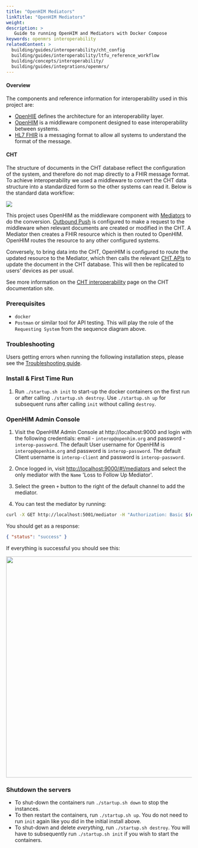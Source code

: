 ```yaml
---
title: "OpenHIM Mediators"
linkTitle: "OpenHIM Mediators"
weight:
description: >
   Guide to running OpenHIM and Mediators with Docker Compose
keywords: openmrs interoperability
relatedContent: >
  building/guides/interoperability/cht_config
  building/guides/interoperability/ltfu_reference_workflow
  building/concepts/interoperability/
  building/guides/integrations/openmrs/
---
```


#### Overview

The components and reference information for interoperability used in this project are:

- [OpenHIE](https://ohie.org/) defines the architecture for an interoperability layer.
- [OpenHIM](http://openhim.org/) is a middleware component designed to ease interoperability between systems.
- [HL7 FHIR](https://www.hl7.org/fhir/index.html) is a messaging format to allow all systems to understand the format of the message.

#### CHT

The structure of documents in the CHT database reflect the configuration of the system, and therefore do not map directly to a FHIR message format. To achieve interoperability we used a middleware to convert the CHT data structure into a standardized form so the other systems can read it. Below is the standard data workflow:

![](flow.png)

This project uses OpenHIM as the middleware component with [Mediators](http://openhim.org/docs/configuration/mediators/) to do the conversion. [Outbound Push](https://docs.communityhealthtoolkit.org/apps/reference/app-settings/outbound/) is configured to make a request to the middleware when relevant documents are created or modified in the CHT. A Mediator then creates a FHIR resource which is then routed to OpenHIM. OpenHIM routes the resource to any other configured systems.

Conversely, to bring data into the CHT, OpenHIM is configured to route the updated resource to the Mediator, which then calls the relevant [CHT APIs](https://docs.communityhealthtoolkit.org/apps/reference/api/) to update the document in the CHT database. This will then be replicated to users’ devices as per usual.

See more information on the [CHT interoperability](https://docs.communityhealthtoolkit.org/apps/concepts/interoperability/) page on the CHT documentation site.

### Prerequisites

- `docker`
- `Postman` or similar tool for API testing. This will play the role of the `Requesting System` from the sequence diagram above.

### Troubleshooting

Users getting errors when running the following installation steps, please see the [Troubleshooting guide](/TROUBLESHOOTING.md).

### Install & First Time Run

1. Run `./startup.sh init` to start-up the docker containers on the first run or after calling `./startup.sh destroy`. Use `./startup.sh up` for subsequent runs after calling `init` without calling `destroy`.

### OpenHIM Admin Console

1. Visit the OpenHIM Admin Console at http://localhost:9000 and login with the following credentials: email - `interop@openhim.org` and password - `interop-password`. The default User username for OpenHIM is `interop@openhim.org` and password is `interop-password`. The default Client username is `interop-client` and password is `interop-password`.

1. Once logged in, visit [http://localhost:9000/#!/mediators](http://localhost:9000/#!/mediators) and select the only mediator with the `Name` 'Loss to Follow Up Mediator'.

1. Select the green `+` button to the right of the default channel to add the mediator.

1. You can test the mediator by running:

```bash
curl -X GET http://localhost:5001/mediator -H "Authorization: Basic $(echo -n interop-client:interop-password | base64)"
```

You should get as a response:

```json
{ "status": "success" }
```

If everything is successful you should see this:

<img src="good-client-screen.png" width="600">

### Shutdown the servers

- To shut-down the containers run `./startup.sh down` to stop the instances.
- To then restart the containers, run `./startup.sh up`. You do not need to run `init` again like you did in the initial install above.
- To shut-down and delete _everything_, run `./startup.sh destroy`. You will have to subsequently run `./startup.sh init` if you wish to start the containers.

